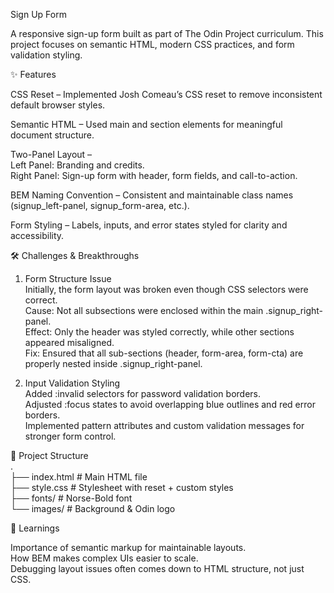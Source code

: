 Sign Up Form

A responsive sign-up form built as part of The Odin Project curriculum. This project focuses on semantic HTML, modern CSS practices, and form validation styling.

✨ Features

CSS Reset – Implemented Josh Comeau’s CSS reset to remove inconsistent default browser styles.

Semantic HTML – Used main and section elements for meaningful document structure.

Two-Panel Layout –  
 Left Panel: Branding and credits.  
 Right Panel: Sign-up form with header, form fields, and call-to-action.

BEM Naming Convention – Consistent and maintainable class names (signup_left-panel, signup_form-area, etc.).

Form Styling – Labels, inputs, and error states styled for clarity and accessibility.

🛠️ Challenges & Breakthroughs

1. Form Structure Issue  
   Initially, the form layout was broken even though CSS selectors were correct.  
   Cause: Not all subsections were enclosed within the main .signup_right-panel.  
   Effect: Only the header was styled correctly, while other sections appeared misaligned.  
   Fix: Ensured that all sub-sections (header, form-area, form-cta) are properly nested inside .signup_right-panel.

2. Input Validation Styling  
   Added :invalid selectors for password validation borders.  
   Adjusted :focus states to avoid overlapping blue outlines and red error borders.  
   Implemented pattern attributes and custom validation messages for stronger form control.

📂 Project Structure  
.  
├── index.html # Main HTML file  
├── style.css # Stylesheet with reset + custom styles  
├── fonts/ # Norse-Bold font  
└── images/ # Background & Odin logo

📖 Learnings

Importance of semantic markup for maintainable layouts.  
How BEM makes complex UIs easier to scale.  
Debugging layout issues often comes down to HTML structure, not just CSS.
